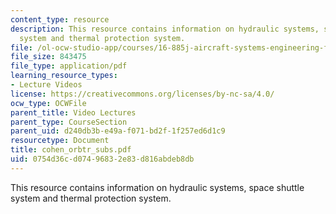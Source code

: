 ```yaml
---
content_type: resource
description: This resource contains information on hydraulic systems, space shuttle
  system and thermal protection system.
file: /ol-ocw-studio-app/courses/16-885j-aircraft-systems-engineering-fall-2005/0754d36cd07496832e83d816abdeb8db_cohen_orbtr_subs.pdf
file_size: 843475
file_type: application/pdf
learning_resource_types:
- Lecture Videos
license: https://creativecommons.org/licenses/by-nc-sa/4.0/
ocw_type: OCWFile
parent_title: Video Lectures
parent_type: CourseSection
parent_uid: d240db3b-e49a-f071-bd2f-1f257ed6d1c9
resourcetype: Document
title: cohen_orbtr_subs.pdf
uid: 0754d36c-d074-9683-2e83-d816abdeb8db
---
```

This resource contains information on hydraulic systems, space shuttle system and thermal protection system.